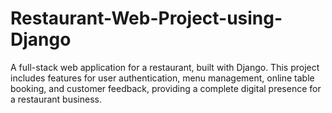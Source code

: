 # Restaurant-Web-Project-using-Django
A full-stack web application for a restaurant, built with Django. This project includes features for user authentication, menu management, online table booking, and customer feedback, providing a complete digital presence for a restaurant business.
